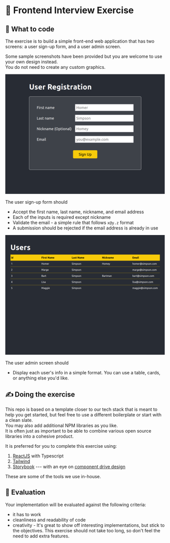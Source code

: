 # 🎨 Frontend Interview Exercise

## 📑 What to code

The exercise is to build a simple front-end web application that has two screens:
a user sign-up form, and a user admin screen.

Some sample screenshots have been provided but you are welcome to use your own design instead.  
You do not need to create any custom graphics.

![New user screen](doc/img/new_user.png)

The user sign-up form should

- Accept the first name, last name, nickname, and email address
- Each of the inputs is required except nickname
- Validate the email - a simple rule that follows `x@y.z` format
- A submission should be rejected if the email address is already in use

![User admin screen](doc/img/user_list.png)

The user admin screen should

- Display each user's info in a simple format.  You can use a table, cards, or anything else you'd like.


## ✍️ Doing the exercise

This repo is based on a template closer to our tech stack that is meant to help you get started,
but feel free to use a different boilerplate or start with a clean slate.  
You may also add additional NPM libraries as you like.  
It is often just as important to be able to combine various open source libraries into a cohesive product.

It is preferred for you to complete this exercise using:

1. [ReactJS](https://react.dev/) with Typescript
2. [Tailwind](https://tailwindcss.com/)
3. [Storybook](https://storybook.js.org/) --- with an eye on [component drive design](https://www.componentdriven.org/)

These are some of the tools we use in-house.


## 💯 Evaluation

Your implementation will be evaluated against the following criteria:

- it has to work
- cleanliness and readability of code
- creativity - It's great to show off interesting implementations, but stick to the objectives.  This exercise should not take too long, so don't feel the need to add extra features.